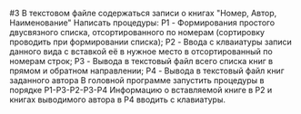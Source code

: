#3
В текстовом файле содержаться записи о книгах "Номер, Автор, Наименование"
Написать процедуры:
P1 - Формирования простого двусвязного списка, отсортированного по номерам (сортировку проводить при формировании списка);
P2 - Ввода с клваиатуры записи данного вида с вставкой её в нужное место в отсортированный по номерам строк;
P3 - Вывода в текстовый файл всего списка книг в прямом и обратном направлении;
P4 - Вывода в текстовый файл книг заданного автора
В головной программе запустить процедуры в порядке P1-P3-P2-P3-P4
Информацию о вставляемой книге в P2 и книгах выводимого автора в P4 вводить с клавиатуры.

